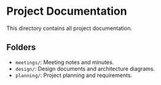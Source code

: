 # Project Documentation

This directory contains all project documentation.

## Folders
- `meetings/`: Meeting notes and minutes.
- `design/`: Design documents and architecture diagrams.
- `planning/`: Project planning and requirements.
